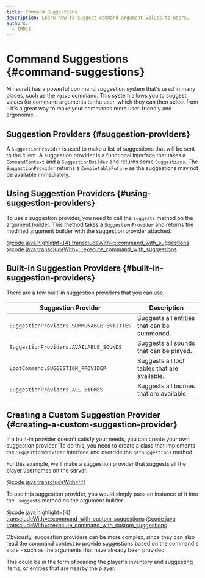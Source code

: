 ```yaml
---
title: Command Suggestions
description: Learn how to suggest command argument values to users.
authors:
  - IMB11
---
```


# Command Suggestions {#command-suggestions}

Minecraft has a powerful command suggestion system that's used in many places, such as the `/give` command. This system allows you to suggest values for command arguments to the user, which they can then select from - it's a great way to make your commands more user-friendly and ergonomic.

## Suggestion Providers {#suggestion-providers}

A `SuggestionProvider` is used to make a list of suggestions that will be sent to the client. A suggestion provider is a functional interface that takes a `CommandContext` and a `SuggestionBuilder` and returns some `Suggestions`. The `SuggestionProvider` returns a `CompletableFuture` as the suggestions may not be available immediately.

## Using Suggestion Providers {#using-suggestion-providers}

To use a suggestion provider, you need to call the `suggests` method on the argument builder. This method takes a `SuggestionProvider` and returns the modified argument builder with the suggestion provider attached.

@[code java highlight={4} transcludeWith=:::command_with_suggestions](@/reference/latest/src/main/java/com/example/docs/command/FabricDocsReferenceCommands.java)
@[code java transcludeWith=:::execute_command_with_suggestions](@/reference/latest/src/main/java/com/example/docs/command/FabricDocsReferenceCommands.java)

## Built-in Suggestion Providers {#built-in-suggestion-providers}

There are a few built-in suggestion providers that you can use:

| Suggestion Provider                       | Description                                  |
| ----------------------------------------- | -------------------------------------------- |
| `SuggestionProviders.SUMMONABLE_ENTITIES` | Suggests all entities that can be summoned.  |
| `SuggestionProviders.AVAILABLE_SOUNDS`    | Suggests all sounds that can be played.      |
| `LootCommand.SUGGESTION_PROVIDER`         | Suggests all loot tables that are available. |
| `SuggestionProviders.ALL_BIOMES`          | Suggests all biomes that are available.      |

## Creating a Custom Suggestion Provider {#creating-a-custom-suggestion-provider}

If a built-in provider doesn't satisfy your needs, you can create your own suggestion provider. To do this, you need to create a class that implements the `SuggestionProvider` interface and override the `getSuggestions` method.

For this example, we'll make a suggestion provider that suggests all the player usernames on the server.

@[code java transcludeWith=:::1](@/reference/latest/src/main/java/com/example/docs/command/PlayerSuggestionProvider.java)

To use this suggestion provider, you would simply pass an instance of it into the `.suggests` method on the argument builder.

@[code java highlight={4} transcludeWith=:::command_with_custom_suggestions](@/reference/latest/src/main/java/com/example/docs/command/FabricDocsReferenceCommands.java)
@[code java transcludeWith=:::execute_command_with_custom_suggestions](@/reference/latest/src/main/java/com/example/docs/command/FabricDocsReferenceCommands.java)

Obviously, suggestion providers can be more complex, since they can also read the command context to provide suggestions based on the command's state - such as the arguments that have already been provided.

This could be in the form of reading the player's inventory and suggesting items, or entities that are nearby the player.
